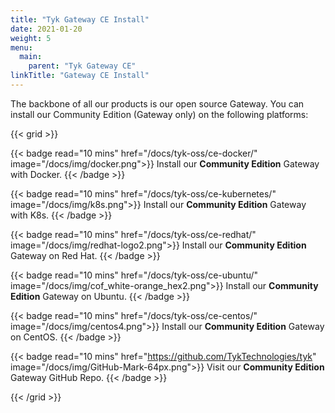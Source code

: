 ```yaml
---
title: "Tyk Gateway CE Install"
date: 2021-01-20
weight: 5
menu:
  main:
    parent: "Tyk Gateway CE"
linkTitle: "Gateway CE Install" 
---
```


The backbone of all our products is our open source Gateway. You can install our Community Edition (Gateway only) on the following platforms:

{{< grid >}}

{{< badge read="10 mins" href="/docs/tyk-oss/ce-docker/" image="/docs/img/docker.png">}}
Install our **Community Edition** Gateway with Docker. 
{{< /badge >}}

{{< badge read="10 mins" href="/docs/tyk-oss/ce-kubernetes/" image="/docs/img/k8s.png">}}
Install our **Community Edition** Gateway with K8s. 
{{< /badge >}}

{{< badge read="10 mins" href="/docs/tyk-oss/ce-redhat/" image="/docs/img/redhat-logo2.png">}}
Install our **Community Edition** Gateway on Red Hat. 
{{< /badge >}}


{{< badge read="10 mins" href="/docs/tyk-oss/ce-ubuntu/" image="/docs/img/cof_white-orange_hex2.png">}}
Install our **Community Edition** Gateway on Ubuntu. 
{{< /badge >}}

{{< badge read="10 mins" href="/docs/tyk-oss/ce-centos/" image="/docs/img/centos4.png">}}
Install our **Community Edition** Gateway on CentOS. 
{{< /badge >}}

{{< badge read="10 mins" href="https://github.com/TykTechnologies/tyk" image="/docs/img/GitHub-Mark-64px.png">}}
Visit our **Community Edition** Gateway GitHub Repo. 
{{< /badge >}}

{{< /grid >}}